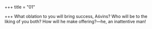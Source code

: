 +++
title = "01"

+++
What oblation to you will bring success, Aśvins? Who will be to the  liking of you both?
How will he make offering?—he, an inattentive man!